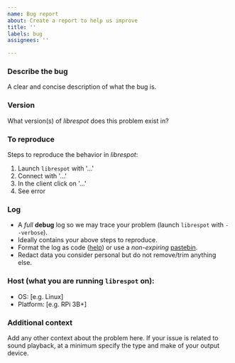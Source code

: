 ```yaml
---
name: Bug report
about: Create a report to help us improve
title: ''
labels: bug
assignees: ''

---
```


### Describe the bug
A clear and concise description of what the bug is.

### Version
What version(s) of *librespot* does this problem exist in?

### To reproduce
Steps to reproduce the behavior in *librespot*:
1. Launch `librespot` with '...'
2. Connect with '...'
3. In the client click on '...'
4. See error

### Log
* A *full* **debug** log so we may trace your problem (launch `librespot` with `--verbose`).
* Ideally contains your above steps to reproduce.
* Format the log as code ([help](https://docs.github.com/en/get-started/writing-on-github/working-with-advanced-formatting/creating-and-highlighting-code-blocks)) or use a *non-expiring* [pastebin](https://pastebin.com/).
* Redact data you consider personal but do not remove/trim anything else.

### Host (what you are running `librespot` on):
- OS: [e.g. Linux]
- Platform: [e.g. RPi 3B+]

### Additional context
Add any other context about the problem here. If your issue is related to sound playback, at a minimum specify the type and make of your output device.
